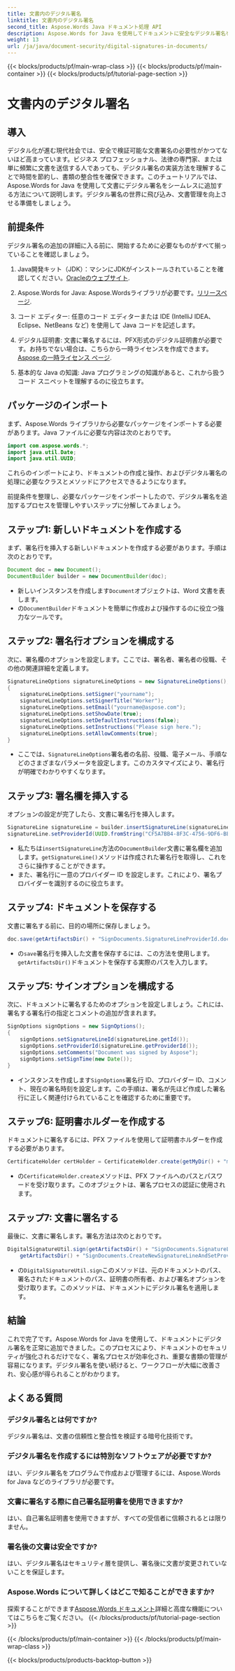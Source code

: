 ```yaml
---
title: 文書内のデジタル署名
linktitle: 文書内のデジタル署名
second_title: Aspose.Words Java ドキュメント処理 API
description: Aspose.Words for Java を使用してドキュメントに安全なデジタル署名を実装する方法を学びます。ステップバイステップのガイダンスとソースコードを使用してドキュメントの整合性を確保します。
weight: 13
url: /ja/java/document-security/digital-signatures-in-documents/
---
```


{{< blocks/products/pf/main-wrap-class >}}
{{< blocks/products/pf/main-container >}}
{{< blocks/products/pf/tutorial-page-section >}}

# 文書内のデジタル署名

## 導入

デジタル化が進む現代社会では、安全で検証可能な文書署名の必要性がかつてないほど高まっています。ビジネス プロフェッショナル、法律の専門家、または単に頻繁に文書を送信する人であっても、デジタル署名の実装方法を理解することで時間を節約し、書類の整合性を確保できます。このチュートリアルでは、Aspose.Words for Java を使用して文書にデジタル署名をシームレスに追加する方法について説明します。デジタル署名の世界に飛び込み、文書管理を向上させる準備をしましょう。

## 前提条件

デジタル署名の追加の詳細に入る前に、開始するために必要なものがすべて揃っていることを確認しましょう。

1.  Java開発キット（JDK）：マシンにJDKがインストールされていることを確認してください。[Oracleのウェブサイト](https://www.oracle.com/java/technologies/javase-jdk11-downloads.html).

2. Aspose.Words for Java: Aspose.Wordsライブラリが必要です。[リリースページ](https://releases.aspose.com/words/java/).

3. コード エディター: 任意のコード エディターまたは IDE (IntelliJ IDEA、Eclipse、NetBeans など) を使用して Java コードを記述します。

4. デジタル証明書: 文書に署名するには、PFX形式のデジタル証明書が必要です。お持ちでない場合は、こちらから一時ライセンスを作成できます。[Aspose の一時ライセンス ページ](https://purchase.aspose.com/temporary-license/).

5. 基本的な Java の知識: Java プログラミングの知識があると、これから扱うコード スニペットを理解するのに役立ちます。

## パッケージのインポート

まず、Aspose.Words ライブラリから必要なパッケージをインポートする必要があります。Java ファイルに必要な内容は次のとおりです。

```java
import com.aspose.words.*;
import java.util.Date;
import java.util.UUID;
```

これらのインポートにより、ドキュメントの作成と操作、およびデジタル署名の処理に必要なクラスとメソッドにアクセスできるようになります。

前提条件を整理し、必要なパッケージをインポートしたので、デジタル署名を追加するプロセスを管理しやすいステップに分解してみましょう。

## ステップ1: 新しいドキュメントを作成する

まず、署名行を挿入する新しいドキュメントを作成する必要があります。手順は次のとおりです。

```java
Document doc = new Document();
DocumentBuilder builder = new DocumentBuilder(doc);
```

- 新しいインスタンスを作成します`Document`オブジェクトは、Word 文書を表します。
- の`DocumentBuilder`ドキュメントを簡単に作成および操作するのに役立つ強力なツールです。

## ステップ2: 署名行オプションを構成する

次に、署名欄のオプションを設定します。ここでは、署名者、署名者の役職、その他の関連詳細を定義します。

```java
SignatureLineOptions signatureLineOptions = new SignatureLineOptions();
{
    signatureLineOptions.setSigner("yourname");
    signatureLineOptions.setSignerTitle("Worker");
    signatureLineOptions.setEmail("yourname@aspose.com");
    signatureLineOptions.setShowDate(true);
    signatureLineOptions.setDefaultInstructions(false);
    signatureLineOptions.setInstructions("Please sign here.");
    signatureLineOptions.setAllowComments(true);
}
```
 
- ここでは、`SignatureLineOptions`署名者の名前、役職、電子メール、手順などのさまざまなパラメータを設定します。このカスタマイズにより、署名行が明確でわかりやすくなります。

## ステップ3: 署名欄を挿入する

オプションの設定が完了したら、文書に署名行を挿入します。

```java
SignatureLine signatureLine = builder.insertSignatureLine(signatureLineOptions).getSignatureLine();
signatureLine.setProviderId(UUID.fromString("CF5A7BB4-8F3C-4756-9DF6-BEF7F13259A2"));
```
 
- 私たちは`insertSignatureLine`方法の`DocumentBuilder`文書に署名欄を追加します。`getSignatureLine()`メソッドは作成された署名行を取得し、これをさらに操作することができます。
- また、署名行に一意のプロバイダー ID を設定します。これにより、署名プロバイダーを識別するのに役立ちます。

## ステップ4: ドキュメントを保存する

文書に署名する前に、目的の場所に保存しましょう。

```java
doc.save(getArtifactsDir() + "SignDocuments.SignatureLineProviderId.docx");
```
 
- の`save`署名行を挿入した文書を保存するには、この方法を使用します。`getArtifactsDir()`ドキュメントを保存する実際のパスを入力します。

## ステップ5: サインオプションを構成する

次に、ドキュメントに署名するためのオプションを設定しましょう。これには、署名する署名行の指定とコメントの追加が含まれます。

```java
SignOptions signOptions = new SignOptions();
{
    signOptions.setSignatureLineId(signatureLine.getId());
    signOptions.setProviderId(signatureLine.getProviderId());
    signOptions.setComments("Document was signed by Aspose");
    signOptions.setSignTime(new Date());
}
```
 
- インスタンスを作成します`SignOptions`署名行 ID、プロバイダー ID、コメント、現在の署名時刻を設定します。この手順は、署名が先ほど作成した署名行に正しく関連付けられていることを確認するために重要です。

## ステップ6: 証明書ホルダーを作成する

ドキュメントに署名するには、PFX ファイルを使用して証明書ホルダーを作成する必要があります。

```java
CertificateHolder certHolder = CertificateHolder.create(getMyDir() + "morzal.pfx", "aw");
```
 
- の`CertificateHolder.create`メソッドは、PFX ファイルへのパスとパスワードを受け取ります。このオブジェクトは、署名プロセスの認証に使用されます。

## ステップ7: 文書に署名する

最後に、文書に署名します。署名方法は次のとおりです。

```java
DigitalSignatureUtil.sign(getArtifactsDir() + "SignDocuments.SignatureLineProviderId.docx", 
    getArtifactsDir() + "SignDocuments.CreateNewSignatureLineAndSetProviderId.docx", certHolder, signOptions);
```
 
- の`DigitalSignatureUtil.sign`このメソッドは、元のドキュメントのパス、署名されたドキュメントのパス、証明書の所有者、および署名オプションを受け取ります。このメソッドは、ドキュメントにデジタル署名を適用します。

## 結論

これで完了です。Aspose.Words for Java を使用して、ドキュメントにデジタル署名を正常に追加できました。このプロセスにより、ドキュメントのセキュリティが強化されるだけでなく、署名プロセスが効率化され、重要な書類の管理が容易になります。デジタル署名を使い続けると、ワークフローが大幅に改善され、安心感が得られることがわかります。 

## よくある質問

### デジタル署名とは何ですか?
デジタル署名は、文書の信頼性と整合性を検証する暗号化技術です。

### デジタル署名を作成するには特別なソフトウェアが必要ですか?
はい、デジタル署名をプログラムで作成および管理するには、Aspose.Words for Java などのライブラリが必要です。

### 文書に署名する際に自己署名証明書を使用できますか?
はい、自己署名証明書を使用できますが、すべての受信者に信頼されるとは限りません。

### 署名後の文書は安全ですか?
はい、デジタル署名はセキュリティ層を提供し、署名後に文書が変更されていないことを保証します。

### Aspose.Words について詳しくはどこで知ることができますか?
探索することができます[Aspose.Words ドキュメント](https://reference.aspose.com/words/java/)詳細と高度な機能についてはこちらをご覧ください。
{{< /blocks/products/pf/tutorial-page-section >}}

{{< /blocks/products/pf/main-container >}}
{{< /blocks/products/pf/main-wrap-class >}}

{{< blocks/products/products-backtop-button >}}
